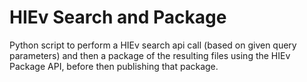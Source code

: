 HIEv Search and Package
============

Python script to perform a HIEv search api call (based on given query parameters) and then a package of the resulting files using the HIEv Package API, before then publishing that package.
